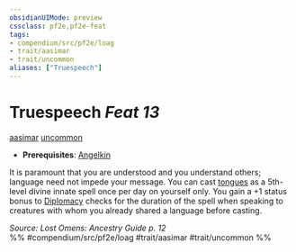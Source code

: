 ```yaml
---
obsidianUIMode: preview
cssclass: pf2e,pf2e-feat
tags:
- compendium/src/pf2e/loag
- trait/aasimar
- trait/uncommon
aliases: ["Truespeech"]
---
```

# Truespeech  *Feat 13*  
[aasimar](../../rules/traits/aasimar-apg.md)  [uncommon](../../rules/traits/uncommon.md)  

- **Prerequisites**: [Angelkin](angelkin-apg.md)

It is paramount that you are understood and you understand others; language need not impede your message. You can cast [tongues](../spells/tongues.md) as a 5th-level divine innate spell once per day on yourself only. You gain a +1 status bonus to [Diplomacy](../skills.md#Diplomacy) checks for the duration of the spell when speaking to creatures with whom you already shared a language before casting.

*Source: Lost Omens: Ancestry Guide p. 12*  
%% #compendium/src/pf2e/loag #trait/aasimar #trait/uncommon %%